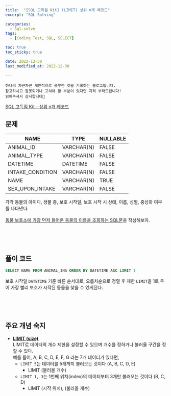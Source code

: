 ```yaml
---
title:  "[SQL 고득점 Kit] (LIMIT) 상위 n개 레코드" 
excerpt: "SQL Solving"

categories:
  - Sql-solve
tags:
  - [Coding Test, SQL, SELECT]

toc: true
toc_sticky: true

date: 2022-12-30
last_modified_at: 2022-12-30

---
```

```
하나씩 차근차근 개인적으로 공부한 것을 기록하는 블로그입니다.
참고하시고 잘못되거나 고쳐야 할 부분이 있다면 지적 부탁드립니다!
읽어주셔서 감사합니다🙂
```

[SQL 고득점 Kit - 상위 n개 레코드](https://school.programmers.co.kr/learn/courses/30/lessons/59405)

## 문제

|NAME|TYPE|NULLABLE|
|----|----|--------|
|ANIMAL_ID|VARCHAR(N)|FALSE|
|ANIMAL_TYPE|VARCHAR(N)|FALSE|
|DATETIME|DATETIME|FALSE|
|INTAKE_CONDITION|VARCHAR(N)|FALSE|
|NAME|VARCHAR(N)|TRUE|
|SEX_UPON_INTAKE|VARCHAR(N)|FALSE|

각각 동물의 아이디, 생물 종, 보호 시작일, 보호 시작 시 상태, 이름, 성별, 중성화 여부를 나타낸다.
<br><br>
<u>동물 보호소에 가장 먼저 들어온 동물의 이름을 조회하는 SQL문</u>을 작성해보자.

<br><br><br>

## 풀이 코드
```sql
SELECT NAME FROM ANIMAL_INS ORDER BY DATETIME ASC LIMIT 1
```
보호 시작일 `DATETIME` 기준 빠른 순서대로, 오름차순으로 정렬 후 제한 `LIMIT`을 1로 두어 가장 빨리 보호가 시작된 동물을 찾을 수 있게된다.

<br><br><br>

## 주요 개념 숙지

- **<u>LIMIT (size)</u>**<br>
LIMIT로 데이터의 개수 제한을 설정할 수 있으며 개수를 정하거나 불러올 구간을 정할 수 있다.<br>
    예를 들어, A, B, C, D, E, F, G 라는 7개 데이터가 있다면,
    - `LIMIT 5`는 데이터를 5개까지 불러오는 것이다 (A, B, C, D, E)
        - LIMIT (불러올 개수)
    - `LIMIT 1, 3`는 1번째 위치(index)의 데이터부터 3개만 불러오는 것이다 (B, C, D)
        - LIMIT (시작 위치), (불러올 개수)
<br><br><br>